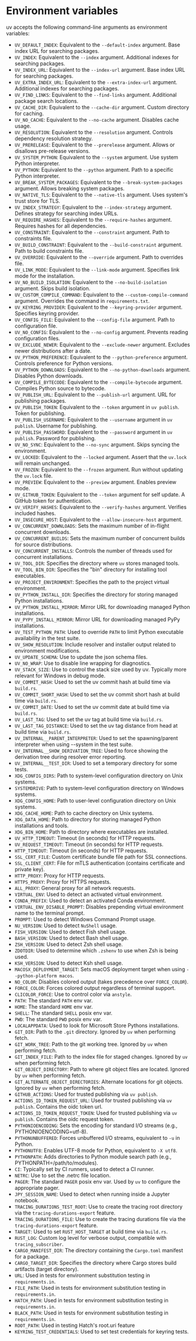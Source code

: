 # Environment variables

uv accepts the following command-line arguments as environment variables:

- `UV_DEFAULT_INDEX`: Equivalent to the `--default-index` argument. Base index URL for searching packages.
- `UV_INDEX`: Equivalent to the `--index` argument. Additional indexes for searching packages.
- `UV_INDEX_URL`: Equivalent to the `--index-url` argument. Base index URL for searching packages.
- `UV_EXTRA_INDEX_URL`: Equivalent to the `--extra-index-url` argument. Additional indexes for searching packages.
- `UV_FIND_LINKS`: Equivalent to the `--find-links` argument. Additional package search locations.
- `UV_CACHE_DIR`: Equivalent to the `--cache-dir` argument. Custom directory for caching.
- `UV_NO_CACHE`: Equivalent to the `--no-cache` argument. Disables cache usage.
- `UV_RESOLUTION`: Equivalent to the `--resolution` argument. Controls dependency resolution strategy.
- `UV_PRERELEASE`: Equivalent to the `--prerelease` argument. Allows or disallows pre-release versions.
- `UV_SYSTEM_PYTHON`: Equivalent to the `--system` argument. Use system Python interpreter.
- `UV_PYTHON`: Equivalent to the `--python` argument. Path to a specific Python interpreter.
- `UV_BREAK_SYSTEM_PACKAGES`: Equivalent to the `--break-system-packages` argument. Allows breaking system packages.
- `UV_NATIVE_TLS`: Equivalent to the `--native-tls` argument. Uses system's trust store for TLS.
- `UV_INDEX_STRATEGY`: Equivalent to the `--index-strategy` argument. Defines strategy for searching index URLs.
- `UV_REQUIRE_HASHES`: Equivalent to the `--require-hashes` argument. Requires hashes for all dependencies.
- `UV_CONSTRAINT`: Equivalent to the `--constraint` argument. Path to constraints file.
- `UV_BUILD_CONSTRAINT`: Equivalent to the `--build-constraint` argument. Path to build constraints file.
- `UV_OVERRIDE`: Equivalent to the `--override` argument. Path to overrides file.
- `UV_LINK_MODE`: Equivalent to the `--link-mode` argument. Specifies link mode for the installation.
- `UV_NO_BUILD_ISOLATION`: Equivalent to the `--no-build-isolation` argument. Skips build isolation.
- `UV_CUSTOM_COMPILE_COMMAND`: Equivalent to the `--custom-compile-command` argument. Overrides the command in `requirements.txt`.
- `UV_KEYRING_PROVIDER`: Equivalent to the `--keyring-provider` argument. Specifies keyring provider.
- `UV_CONFIG_FILE`: Equivalent to the `--config-file` argument. Path to configuration file.
- `UV_NO_CONFIG`: Equivalent to the `--no-config` argument. Prevents reading configuration files.
- `UV_EXCLUDE_NEWER`: Equivalent to the `--exclude-newer` argument. Excludes newer distributions after a date.
- `UV_PYTHON_PREFERENCE`: Equivalent to the `--python-preference` argument. Controls preference for Python versions.
- `UV_PYTHON_DOWNLOADS`: Equivalent to the `--no-python-downloads` argument. Disables Python downloads.
- `UV_COMPILE_BYTECODE`: Equivalent to the `--compile-bytecode` argument. Compiles Python source to bytecode.
- `UV_PUBLISH_URL`: Equivalent to the `--publish-url` argument. URL for publishing packages.
- `UV_PUBLISH_TOKEN`: Equivalent to the `--token` argument in `uv publish`. Token for publishing.
- `UV_PUBLISH_USERNAME`: Equivalent to the `--username` argument in `uv publish`. Username for publishing.
- `UV_PUBLISH_PASSWORD`: Equivalent to the `--password` argument in `uv publish`. Password for publishing.
- `UV_NO_SYNC`: Equivalent to the `--no-sync` argument. Skips syncing the environment.
- `UV_LOCKED`: Equivalent to the `--locked` argument. Assert that the `uv.lock` will remain unchanged.
- `UV_FROZEN`: Equivalent to the `--frozen` argument. Run without updating the `uv.lock` file.
- `UV_PREVIEW`: Equivalent to the `--preview` argument. Enables preview mode.
- `UV_GITHUB_TOKEN`: Equivalent to the `--token` argument for self update. A GitHub token for authentication.
- `UV_VERIFY_HASHES`: Equivalent to the `--verify-hashes` argument. Verifies included hashes.
- `UV_INSECURE_HOST`: Equivalent to the `--allow-insecure-host` argument.
- `UV_CONCURRENT_DOWNLOADS`: Sets the maximum number of in-flight concurrent downloads.
- `UV_CONCURRENT_BUILDS`: Sets the maximum number of concurrent builds for source distributions.
- `UV_CONCURRENT_INSTALLS`: Controls the number of threads used for concurrent installations.
- `UV_TOOL_DIR`: Specifies the directory where `uv` stores managed tools.
- `UV_TOOL_BIN_DIR`: Specifies the "bin" directory for installing tool executables.
- `UV_PROJECT_ENVIRONMENT`: Specifies the path to the project virtual environment.
- `UV_PYTHON_INSTALL_DIR`: Specifies the directory for storing managed Python installations.
- `UV_PYTHON_INSTALL_MIRROR`: Mirror URL for downloading managed Python installations.
- `UV_PYPY_INSTALL_MIRROR`: Mirror URL for downloading managed PyPy installations.
- `UV_TEST_PYTHON_PATH`: Used to override `PATH` to limit Python executable availability in the test suite.
- `UV_SHOW_RESOLUTION`: Include resolver and installer output related to environment modifications.
- `UV_UPDATE_SCHEMA`: Use to update the json schema files.
- `UV_NO_WRAP`: Use to disable line wrapping for diagnostics.
- `UV_STACK_SIZE`: Use to control the stack size used by uv. Typically more relevant for Windows in debug mode.
- `UV_COMMIT_HASH`: Used to set the uv commit hash at build time via `build.rs`.
- `UV_COMMIT_SHORT_HASH`: Used to set the uv commit short hash at build time via `build.rs`.
- `UV_COMMIT_DATE`: Used to set the uv commit date at build time via `build.rs`.
- `UV_LAST_TAG`: Used to set the uv tag at build time via `build.rs`.
- `UV_LAST_TAG_DISTANCE`: Used to set the uv tag distance from head at build time via `build.rs`.
- `UV_INTERNAL__PARENT_INTERPRETER`: Used to set the spawning/parent interpreter when using --system in the test suite.
- `UV_INTERNAL__SHOW_DERIVATION_TREE`: Used to force showing the derivation tree during resolver error reporting.
- `UV_INTERNAL__TEST_DIR`: Used to set a temporary directory for some tests.
- `XDG_CONFIG_DIRS`: Path to system-level configuration directory on Unix systems.
- `SYSTEMDRIVE`: Path to system-level configuration directory on Windows systems.
- `XDG_CONFIG_HOME`: Path to user-level configuration directory on Unix systems.
- `XDG_CACHE_HOME`: Path to cache directory on Unix systems.
- `XDG_DATA_HOME`: Path to directory for storing managed Python installations and tools.
- `XDG_BIN_HOME`: Path to directory where executables are installed.
- `UV_HTTP_TIMEOUT`: Timeout (in seconds) for HTTP requests.
- `UV_REQUEST_TIMEOUT`: Timeout (in seconds) for HTTP requests.
- `HTTP_TIMEOUT`: Timeout (in seconds) for HTTP requests.
- `SSL_CERT_FILE`: Custom certificate bundle file path for SSL connections.
- `SSL_CLIENT_CERT`: File for mTLS authentication (contains certificate and private key).
- `HTTP_PROXY`: Proxy for HTTP requests.
- `HTTPS_PROXY`: Proxy for HTTPS requests.
- `ALL_PROXY`: General proxy for all network requests.
- `VIRTUAL_ENV`: Used to detect an activated virtual environment.
- `CONDA_PREFIX`: Used to detect an activated Conda environment.
- `VIRTUAL_ENV_DISABLE_PROMPT`: Disables prepending virtual environment name to the terminal prompt.
- `PROMPT`: Used to detect Windows Command Prompt usage.
- `NU_VERSION`: Used to detect `NuShell` usage.
- `FISH_VERSION`: Used to detect Fish shell usage.
- `BASH_VERSION`: Used to detect Bash shell usage.
- `ZSH_VERSION`: Used to detect Zsh shell usage.
- `ZDOTDIR`: Used to determine which `.zshenv` to use when Zsh is being used.
- `KSH_VERSION`: Used to detect Ksh shell usage.
- `MACOSX_DEPLOYMENT_TARGET`: Sets macOS deployment target when using `--python-platform macos`.
- `NO_COLOR`: Disables colored output (takes precedence over `FORCE_COLOR`).
- `FORCE_COLOR`: Forces colored output regardless of terminal support.
- `CLICOLOR_FORCE`: Use to control color via `anstyle`.
- `PATH`: The standard `PATH` env var.
- `HOME`: The standard `HOME` env var.
- `SHELL`: The standard `SHELL` posix env var.
- `PWD`: The standard `PWD` posix env var.
- `LOCALAPPDATA`: Used to look for Microsoft Store Pythons installations.
- `GIT_DIR`: Path to the `.git` directory. Ignored by `uv` when performing fetch.
- `GIT_WORK_TREE`: Path to the git working tree. Ignored by `uv` when performing fetch.
- `GIT_INDEX_FILE`: Path to the index file for staged changes. Ignored by `uv` when performing fetch.
- `GIT_OBJECT_DIRECTORY`: Path to where git object files are located. Ignored by `uv` when performing fetch.
- `GIT_ALTERNATE_OBJECT_DIRECTORIES`: Alternate locations for git objects. Ignored by `uv` when performing fetch.
- `GITHUB_ACTIONS`: Used for trusted publishing via `uv publish`.
- `ACTIONS_ID_TOKEN_REQUEST_URL`: Used for trusted publishing via `uv publish`. Contains the oidc token url.
- `ACTIONS_ID_TOKEN_REQUEST_TOKEN`: Used for trusted publishing via `uv publish`. Contains the oidc request token.
- `PYTHONIOENCODING`: Sets the encoding for standard I/O streams (e.g., PYTHONIOENCODING=utf-8).
- `PYTHONUNBUFFERED`: Forces unbuffered I/O streams, equivalent to `-u` in Python.
- `PYTHONUTF8`: Enables UTF-8 mode for Python, equivalent to `-X utf8`.
- `PYTHONPATH`: Adds directories to Python module search path (e.g., PYTHONPATH=/path/to/modules).
- `CI`: Typically set by CI runners, used to detect a CI runner.
- `NETRC`: Use to set the .netrc file location.
- `PAGER`: The standard `PAGER` posix env var. Used by `uv` to configure the appropriate pager.
- `JPY_SESSION_NAME`: Used to detect when running inside a Jupyter notebook.
- `TRACING_DURATIONS_TEST_ROOT`: Use to create the tracing root directory via the `tracing-durations-export` feature.
- `TRACING_DURATIONS_FILE`: Use to create the tracing durations file via the `tracing-durations-export` feature.
- `TARGET`: Used to set `RUST_HOST_TARGET` at build time via `build.rs`.
- `RUST_LOG`: Custom log level for verbose output, compatible with `tracing_subscriber`.
- `CARGO_MANIFEST_DIR`: The directory containing the `Cargo.toml` manifest for a package.
- `CARGO_TARGET_DIR`: Specifies the directory where Cargo stores build artifacts (target directory).
- `URL`: Used in tests for environment substitution testing in `requirements.in`.
- `FILE_PATH`: Used in tests for environment substitution testing in `requirements.in`.
- `HATCH_PATH`: Used in tests for environment substitution testing in `requirements.in`.
- `BLACK_PATH`: Used in tests for environment substitution testing in `requirements.in`.
- `ROOT_PATH`: Used in testing Hatch's root.uri feature
- `KEYRING_TEST_CREDENTIALS`: Used to set test credentials for keyring tests.
